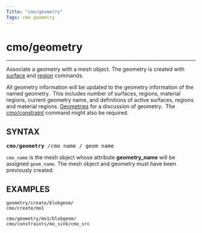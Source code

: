 ```yaml
---
Title: "cmo/geometry"
Tags: cmo geometry
---
```


# cmo/geometry

------------

Associate a geometry with a mesh object. The geometry is created with [surface](../SURFACE.md) and [region](..REGION.md) commands.

 All geometry information will be updated to the geometry information of the named geometry.  This
  includes number of surfaces, regions, material regions, current geometry name, and definitions of active surfaces, regions and material regions.  [Geometries](../../geometries.md) for a discussion of geometry.  The [cmo/constraint](cmo_constraint.md) command might also be required.

## SYNTAX

<pre>
<b>cmo/geometry</b> /cmo_name / geom_name
</pre>

`cmo_name` is the mesh object whose attribute **geometry_name** will be assigned `geom_name`. The mesh object and geometry must have been previously created. 

  

## EXAMPLES

```
geometry/create/blobgeom/
cmo/create/mo1

cmo/geometry/mo1/blobgeom/
cmo/constraints/mo_sink/cmo_src
```
